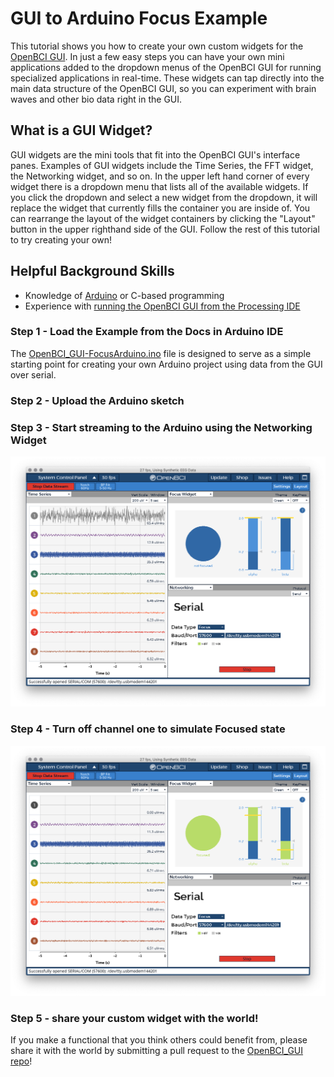 # GUI to Arduino Focus Example

This tutorial shows you how to create your own custom widgets for the [OpenBCI GUI](https://github.com/OpenBCI/OpenBCI_GUI). In just a few easy steps you can have your own mini applications added to the dropdown menus of the OpenBCI GUI for running specialized applications in real-time. These widgets can tap directly into the main data structure of the OpenBCI GUI, so you can experiment with brain waves and other bio data right in the GUI.

## What is a GUI Widget?

GUI widgets are the mini tools that fit into the OpenBCI GUI's interface panes. Examples of GUI widgets include the Time Series, the FFT widget, the Networking widget, and so on. In the upper left hand corner of every widget there is a dropdown menu that lists all of the available widgets. If you click the dropdown and select a new widget from the dropdown, it will replace the widget that currently fills the container you are inside of. You can rearrange the layout of the widget containers by clicking the "Layout" button in the upper righthand side of the GUI. Follow the rest of this tutorial to try creating your own!

## Helpful Background Skills

* Knowledge of [Arduino](https://www.arduino.cc/reference/en/) or C-based programming
* Experience with [running the OpenBCI GUI from the Processing IDE](https://docs.openbci.com/OpenBCI%20Software/01-OpenBCI_GUI#the-openbci-gui-running-the-openbci-gui-from-the-processing-ide)


### Step 1 - Load the Example from the Docs in Arduino IDE

The [OpenBCI_GUI-FocusArduino.ino](../../assets/files/OpenBCI_GUI-FocusArduino.ino) file is designed to serve as a simple starting point for creating your own Arduino project using data from the GUI over serial.


### Step 2 - Upload the Arduino sketch



### Step 3 - Start streaming to the Arduino using the Networking Widget

![OpenBCI Serial Not Focused](../assets/images/gui_arduino_serial_notFocused.png)

### Step 4 - Turn off channel one to simulate Focused state

![OpenBCI Serial Not Focused](../assets/images/gui_arduino_serial_Focused.png)


### Step 5 - share your custom widget with the world!

If you make a functional that you think others could benefit from, please share it with the world by submitting a pull request to the [OpenBCI_GUI repo](https://github.com/OpenBCI/OpenBCI_GUI)! 

